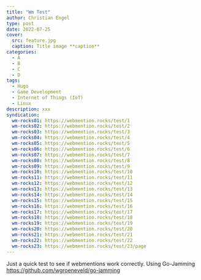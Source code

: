 ```yaml
---
title: "Wm Test"
author: Christian Engel
type: post
date: 2022-07-25
cover:
  src: feature.jpg
  caption: Title image **caption**
categories:
  - A
  - B
  - C
  - D
tags:
  - Hugo
  - Game Development
  - Internet of Things (IoT)
  - Linux
description: xxx
syndication:
  wm-rocks01: https://webmention.rocks/test/1
  wm-rocks02: https://webmention.rocks/test/2
  wm-rocks03: https://webmention.rocks/test/3
  wm-rocks04: https://webmention.rocks/test/4
  wm-rocks05: https://webmention.rocks/test/5
  wm-rocks06: https://webmention.rocks/test/6
  wm-rocks07: https://webmention.rocks/test/7
  wm-rocks08: https://webmention.rocks/test/8
  wm-rocks09: https://webmention.rocks/test/9
  wm-rocks10: https://webmention.rocks/test/10
  wm-rocks11: https://webmention.rocks/test/11
  wm-rocks12: https://webmention.rocks/test/12
  wm-rocks13: https://webmention.rocks/test/13
  wm-rocks14: https://webmention.rocks/test/14
  wm-rocks15: https://webmention.rocks/test/15
  wm-rocks16: https://webmention.rocks/test/16
  wm-rocks17: https://webmention.rocks/test/17
  wm-rocks18: https://webmention.rocks/test/18
  wm-rocks19: https://webmention.rocks/test/19
  wm-rocks20: https://webmention.rocks/test/20
  wm-rocks21: https://webmention.rocks/test/21
  wm-rocks22: https://webmention.rocks/test/22
  wm-rocks23: https://webmention.rocks/test/23/page
---
```


Just a quick test to see if webmentions work correctly. Using Go-Jamming https://github.com/wgroeneveld/go-jamming
